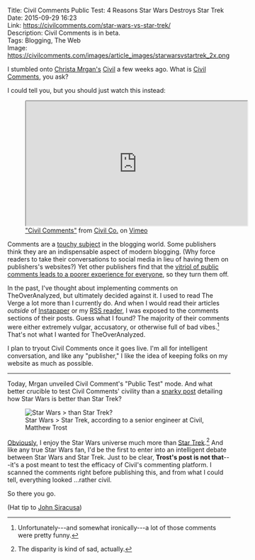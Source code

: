 Title: Civil Comments Public Test: 4 Reasons Star Wars Destroys Star Trek   
Date: 2015-09-29 16:23  
Link: https://civilcomments.com/star-wars-vs-star-trek/  
Description: Civil Comments is in beta.  
Tags: Blogging, The Web  
Image: https://civilcomments.com/images/article_images/starwarsvstartrek_2x.png  

I stumbled onto [Christa Mrgan's][1] [Civil][2] a few weeks ago. What is [Civil Comments][3], you ask?

I could tell you, but you should just watch this instead:

<figure>
	<iframe style="border-radius: 0.2em" src="https://player.vimeo.com/video/131170273?color=45a5a5&amp;title=0&amp;byline=0&amp;portrait=0" width="500" height="281" allowfullscreen title="What is Civil Comments?"></iframe> 
	<figcaption><a href="https://vimeo.com/131170273" title="Link to Civil Comments on Vimeo">"Civil Comments"</a> from <a href="https://vimeo.com/user41217360" title="Link to Civil Co. on Vimeo">Civil Co.</a> on <a href="https://vimeo.com" title="Vimeo">Vimeo</a></figcaption>
</figure>

Comments are a [touchy subject][4] in the blogging world. Some publishers think they are an indispensable aspect of modern blogging. (Why force readers to take their conversations to social media in lieu of having them on publishers's websites?) Yet other publishers find that the [vitriol of public comments leads to a poorer experience for everyone][5], so they turn them off.

In the past, I've thought about implementing comments on TheOverAnalyzed, but ultimately decided against it. I used to read The Verge a lot more than I currently do. And when I would read their articles *outside* of [Instapaper][6] or my [RSS reader][7], I was exposed to the comments sections of their posts. Guess what I found? The majority of their comments were either extremely vulgar, accusatory, or otherwise full of bad vibes.[^1] That's not what I wanted for TheOverAnalyzed.

I plan to tryout Civil Comments once it goes live. I'm all for intelligent conversation, and like any "publisher," I like the idea of keeping folks on my website as much as possible.

***

Today, Mrgan unveiled Civil Comment's "Public Test" mode. And what better crucible to test Civil Comments' civility than a [snarky post][8] detailing how Star Wars is better than Star Trek?

<figure>
	<img src="https://civilcomments.com/images/article_images/starwarsvstartrek_2x.png" alt="Star Wars &#62; than Star Trek?" title="Star Wars &#62; than Star Trek?">
	<figcaption>Star Wars > Star Trek, according to a senior engineer at Civil, Matthew Trost</figcaption>
</figure>

[Obviously][9], I enjoy the Star Wars universe much more than [Star Trek][10].[^2] And like any true Star Wars fan, I'd be the first to enter into an intelligent debate between Star Wars and Star Trek. Just to be clear, **Trost's post is not that**---it's a post meant to test the efficacy of Civil's commenting platform. I scanned the comments right before publishing this, and from what I could tell, everything looked ...rather civil.

So there you go.

(Hat tip to [John Siracusa][11])

[^1]: Unfortunately---and somewhat ironically---a lot of those comments were pretty funny.
[^2]: The disparity is kind of sad, actually.

[1]: https://twitter.com/antichrista "Christa Mrgan on Twitter"
[2]: http://civil.cm "Civil Co."
[3]: http://www.civilcomments.com "Civil Comments"
[4]: http://daringfireball.net/2010/06/whats_fair "John Gruber on comments"
[5]: http://www.theverge.com/2015/7/6/8901115/were-turning-comments-off-for-a-bit "The Verge turning off comments"
[6]: http://instapaper.com "Instapaper"
[7]: http://reederapp.com "Reeder"
[8]: https://civilcomments.com/star-wars-vs-star-trek/ "Civil Comments public test: Star Wars vs. Star Trek"
[9]: /tags/star%20wars "Posts tagged 'Star Wars'"
[10]: /tags/star%20trek "Posts tagged 'Star Trek'"
[11]: https://twitter.com/siracusa/status/648914275369623552 "Siracusa's tweet about Civil Comments"